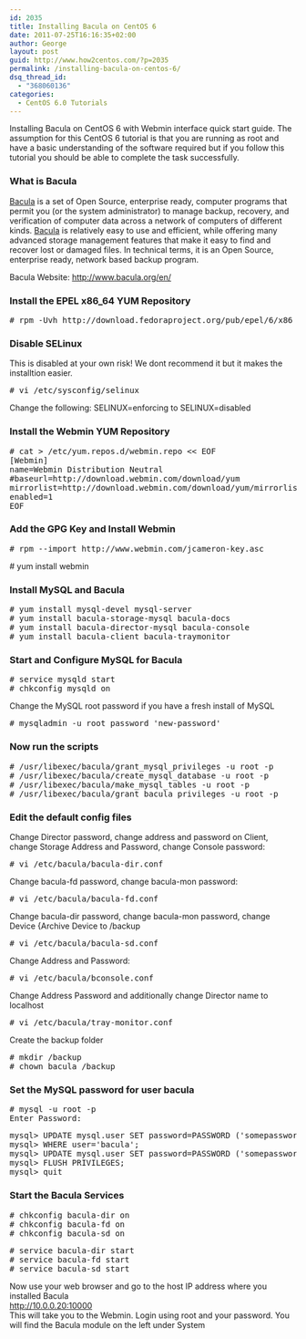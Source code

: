 ```yaml
---
id: 2035
title: Installing Bacula on CentOS 6
date: 2011-07-25T16:16:35+02:00
author: George
layout: post
guid: http://www.how2centos.com/?p=2035
permalink: /installing-bacula-on-centos-6/
dsq_thread_id:
  - "368060136"
categories:
  - CentOS 6.0 Tutorials
---
```

Installing Bacula on CentOS 6 with Webmin interface quick start guide. The assumption for this CentOS 6 tutorial is that you are running as root and have a basic understanding of the software required but if you follow this tutorial you should be able to complete the task successfully.

### What is Bacula

<a href="http://www.bacula.org/en/" title="Bacula Home Page" target="_blank">Bacula</a> is a set of Open Source, enterprise ready, computer programs that permit you (or the system administrator) to manage backup, recovery, and verification of computer data across a network of computers of different kinds. <a href="http://www.bacula.org/en/" title="Bacula Home Page" target="_blank">Bacula</a> is relatively easy to use and efficient, while offering many advanced storage management features that make it easy to find and recover lost or damaged files. In technical terms, it is an Open Source, enterprise ready, network based backup program.

Bacula Website: <a href="http://www.bacula.org/en/" title="Bacula Home Page" target="_blank">http://www.bacula.org/en/</a>  
<!--more-->

### Install the EPEL x86_64 YUM Repository

<pre class="toolbar:2 nums:false nums-toggle:false theme:github font:droid-sans-mono whitespace-before:1 whitespace-after:1 lang:default decode:true " ># rpm -Uvh http://download.fedoraproject.org/pub/epel/6/x86_64/epel-release-6-8.noarch.rpm</pre>

### Disable SELinux

This is disabled at your own risk! We dont recommend it but it makes the installtion easier.

<pre class="toolbar:2 nums:false nums-toggle:false theme:github font:droid-sans-mono whitespace-before:1 whitespace-after:1 lang:default decode:true " ># vi /etc/sysconfig/selinux
</pre>

Change the following: SELINUX=enforcing to SELINUX=disabled

### Install the Webmin YUM Repository

<pre class="toolbar:2 nums:false nums-toggle:false theme:github font:droid-sans-mono whitespace-before:1 whitespace-after:1 lang:default decode:true " ># cat > /etc/yum.repos.d/webmin.repo &lt;&lt; EOF<br />[Webmin]<br />name=Webmin Distribution Neutral<br />#baseurl=http://download.webmin.com/download/yum<br />mirrorlist=http://download.webmin.com/download/yum/mirrorlist<br />enabled=1<br />EOF</pre>



### Add the GPG Key and Install Webmin



<pre class="toolbar:2 nums:false nums-toggle:false theme:github font:droid-sans-mono whitespace-before:1 whitespace-after:1 lang:default decode:true " ># rpm --import http://www.webmin.com/jcameron-key.asc</pre>

\# yum install webmin

### Install MySQL and Bacula

<pre class="toolbar:2 nums:false nums-toggle:false theme:github font:droid-sans-mono whitespace-before:1 whitespace-after:1 lang:default decode:true " ># yum install mysql-devel mysql-server
# yum install bacula-storage-mysql bacula-docs
# yum install bacula-director-mysql bacula-console
# yum install bacula-client bacula-traymonitor
</pre>

### Start and Configure MySQL for Bacula

<pre class="toolbar:2 nums:false nums-toggle:false theme:github font:droid-sans-mono whitespace-before:1 whitespace-after:1 lang:default decode:true " ># service mysqld start
# chkconfig mysqld on
</pre>

Change the MySQL root password if you have a fresh install of MySQL

<pre class="toolbar:2 nums:false nums-toggle:false theme:github font:droid-sans-mono whitespace-before:1 whitespace-after:1 lang:default decode:true " ># mysqladmin -u root password 'new-password'
</pre>

### Now run the scripts

<pre class="toolbar:2 nums:false nums-toggle:false theme:github font:droid-sans-mono whitespace-before:1 whitespace-after:1 lang:default decode:true " ># /usr/libexec/bacula/grant_mysql_privileges -u root -p
# /usr/libexec/bacula/create_mysql_database -u root -p
# /usr/libexec/bacula/make_mysql_tables -u root -p
# /usr/libexec/bacula/grant_bacula_privileges -u root -p
</pre>

### Edit the default config files

Change Director password, change address and password on Client, change Storage Address and Password, change Console password:

<pre class="toolbar:2 nums:false nums-toggle:false theme:github font:droid-sans-mono whitespace-before:1 whitespace-after:1 lang:default decode:true " ># vi /etc/bacula/bacula-dir.conf</pre>

Change bacula-fd password, change bacula-mon password:

<pre class="toolbar:2 nums:false nums-toggle:false theme:github font:droid-sans-mono whitespace-before:1 whitespace-after:1 lang:default decode:true " ># vi /etc/bacula/bacula-fd.conf</pre>

Change bacula-dir password, change bacula-mon password, change Device {Archive Device to /backup

<pre class="toolbar:2 nums:false nums-toggle:false theme:github font:droid-sans-mono whitespace-before:1 whitespace-after:1 lang:default decode:true " ># vi /etc/bacula/bacula-sd.conf</pre>

Change Address and Password:

<pre class="toolbar:2 nums:false nums-toggle:false theme:github font:droid-sans-mono whitespace-before:1 whitespace-after:1 lang:default decode:true " ># vi /etc/bacula/bconsole.conf</pre>

Change Address Password and additionally change Director name to localhost

<pre class="toolbar:2 nums:false nums-toggle:false theme:github font:droid-sans-mono whitespace-before:1 whitespace-after:1 lang:default decode:true " ># vi /etc/bacula/tray-monitor.conf</pre>

Create the backup folder 

<pre class="toolbar:2 nums:false nums-toggle:false theme:github font:droid-sans-mono whitespace-before:1 whitespace-after:1 lang:default decode:true " ># mkdir /backup
# chown bacula /backup
</pre>

### Set the MySQL password for user bacula

<pre class="lang:mysql toolbar:2 nums:false nums-toggle:false theme:github font:droid-sans-mono whitespace-before:1 whitespace-after:1 lang:default decode:true " ># mysql -u root -p
Enter Password:
</pre>

<pre class="toolbar:2 nums:false nums-toggle:false theme:github font:droid-sans-mono whitespace-before:1 whitespace-after:1 lang:default decode:true " >mysql> UPDATE mysql.user SET password=PASSWORD ('somepassword')
mysql> WHERE user='bacula';
mysql> UPDATE mysql.user SET password=PASSWORD ('somepassword') WHERE user='bacula';
mysql> FLUSH PRIVILEGES;
mysql> quit
</pre>

### Start the Bacula Services

<pre class="toolbar:2 nums:false nums-toggle:false theme:github font:droid-sans-mono whitespace-before:1 whitespace-after:1 lang:default decode:true " ># chkconfig bacula-dir on
# chkconfig bacula-fd on
# chkconfig bacula-sd on
</pre>

<pre class="toolbar:2 nums:false nums-toggle:false theme:github font:droid-sans-mono whitespace-before:1 whitespace-after:1 lang:default decode:true " ># service bacula-dir start
# service bacula-fd start
# service bacula-sd start
</pre>

Now use your web browser and go to the host IP address where you installed Bacula  
http://10.0.0.20:10000  
This will take you to the Webmin. Login using root and your password. You will find the Bacula module on the left under System